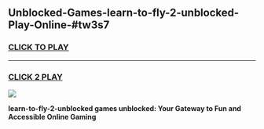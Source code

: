 
## Unblocked-Games-learn-to-fly-2-unblocked-Play-Online-#tw3s7
<h3>
<a href="https://premium.freeplayer.one?title=learn-to-fly-2-unblocked&ref=27F">CLICK TO PLAY</a></h3>
<hr>

<h3>
<a href="https://premium.freeplayer.one?title=learn-to-fly-2-unblocked&ref=27F">CLICK 2 PLAY</a>
  
</h3>

<a href="https://premium.freeplayer.one?title=learn-to-fly-2-unblocked&ref=27F"><img src="https://clearcache.store/games.png"></a>


**learn-to-fly-2-unblocked games unblocked: Your Gateway to Fun and Accessible Online Gaming**
